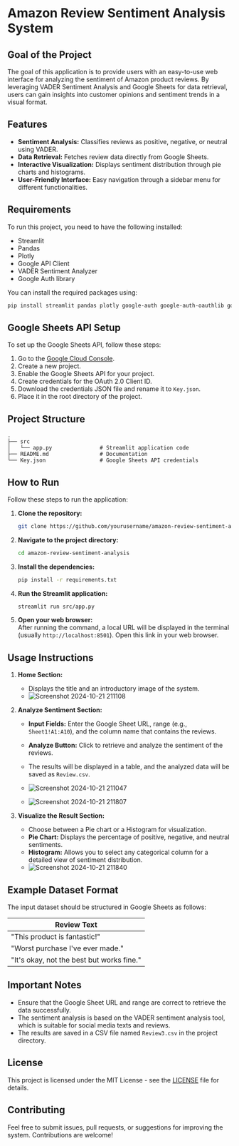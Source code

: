 
# Amazon Review Sentiment Analysis System

## Goal of the Project

The goal of this application is to provide users with an easy-to-use web interface for analyzing the sentiment of Amazon product reviews. By leveraging VADER Sentiment Analysis and Google Sheets for data retrieval, users can gain insights into customer opinions and sentiment trends in a visual format.


## Features

- **Sentiment Analysis:** Classifies reviews as positive, negative, or neutral using VADER.
- **Data Retrieval:** Fetches review data directly from Google Sheets.
- **Interactive Visualization:** Displays sentiment distribution through pie charts and histograms.
- **User-Friendly Interface:** Easy navigation through a sidebar menu for different functionalities.

## Requirements

To run this project, you need to have the following installed:

- Streamlit
- Pandas
- Plotly
- Google API Client
- VADER Sentiment Analyzer
- Google Auth library

You can install the required packages using:

```bash
pip install streamlit pandas plotly google-auth google-auth-oauthlib google-api-python-client vaderSentiment
```

## Google Sheets API Setup

To set up the Google Sheets API, follow these steps:

1. Go to the [Google Cloud Console](https://console.developers.google.com/).
2. Create a new project.
3. Enable the Google Sheets API for your project.
4. Create credentials for the OAuth 2.0 Client ID.
5. Download the credentials JSON file and rename it to `Key.json`.
6. Place it in the root directory of the project.

## Project Structure

```
.
├── src
│   └── app.py               # Streamlit application code
├── README.md                # Documentation
└── Key.json                 # Google Sheets API credentials
```

## How to Run

Follow these steps to run the application:

1. **Clone the repository:**
   ```bash
   git clone https://github.com/yourusername/amazon-review-sentiment-analysis.git
   ```

2. **Navigate to the project directory:**
   ```bash
   cd amazon-review-sentiment-analysis
   ```

3. **Install the dependencies:**
   ```bash
   pip install -r requirements.txt
   ```

4. **Run the Streamlit application:**
   ```bash
   streamlit run src/app.py
   ```

5. **Open your web browser:**  
   After running the command, a local URL will be displayed in the terminal (usually `http://localhost:8501`). Open this link in your web browser.

## Usage Instructions

1. **Home Section:**
   - Displays the title and an introductory image of the system.
   - ![Screenshot 2024-10-21 211108](https://github.com/user-attachments/assets/3017c542-760e-42cd-be97-681381cbd352)


2. **Analyze Sentiment Section:**
   - **Input Fields:** Enter the Google Sheet URL, range (e.g., `Sheet1!A1:A10`), and the column name that contains the reviews.
   - **Analyze Button:** Click to retrieve and analyze the sentiment of the reviews.
   - The results will be displayed in a table, and the analyzed data will be saved as `Review.csv`.
   - ![Screenshot 2024-10-21 211047](https://github.com/user-attachments/assets/f34c3936-a83d-405e-a362-bc10d3f6ef4f)

   - ![Screenshot 2024-10-21 211807](https://github.com/user-attachments/assets/97c04a61-5d8d-4b8d-bedf-187f2bc75ff6)


3. **Visualize the Result Section:**
   - Choose between a Pie chart or a Histogram for visualization.
   - **Pie Chart:** Displays the percentage of positive, negative, and neutral sentiments.
   - **Histogram:** Allows you to select any categorical column for a detailed view of sentiment distribution.
   - ![Screenshot 2024-10-21 211840](https://github.com/user-attachments/assets/2f3dbe55-3eaa-4f45-ac25-8fee94fd72b7)


## Example Dataset Format

The input dataset should be structured in Google Sheets as follows:

| Review Text                               |
|-------------------------------------------|
| "This product is fantastic!"              |
| "Worst purchase I've ever made."          |
| "It's okay, not the best but works fine." |

## Important Notes

- Ensure that the Google Sheet URL and range are correct to retrieve the data successfully.
- The sentiment analysis is based on the VADER sentiment analysis tool, which is suitable for social media texts and reviews.
- The results are saved in a CSV file named `Review3.csv` in the project directory.

## License

This project is licensed under the MIT License - see the [LICENSE](LICENSE) file for details.

## Contributing

Feel free to submit issues, pull requests, or suggestions for improving the system. Contributions are welcome!

